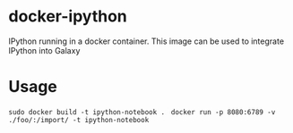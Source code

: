 docker-ipython
==============

IPython running in a docker container. This image can be used to integrate IPython into Galaxy

Usage
=====

``sudo docker build -t ipython-notebook . ``
``docker run -p 8080:6789 -v ./foo/:/import/ -t ipython-notebook ``

